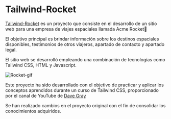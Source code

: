# Tailwind-Rocket
[Tailwind-Rocket](https://tailwind-rocket.onrender.com/) es un proyecto que consiste en el desarrollo de un sitio web para una empresa de viajes espaciales llamada Acme Rocket🚀

El objetivo principal es brindar información sobre los destinos espaciales disponibles, testimonios de otros viajeros, apartado de contacto y apartado legal. 

El sitio web se desarrolló empleando una combinación de tecnologías como Tailwind CSS, HTML y Javascript.


![Rocket-gif](https://github.com/AridanyS/Tailwind-Rocket/assets/130782674/188ae945-8e32-44f1-b1fc-f2ccf05c065d)


Este proyecto ha sido desarrollado con el objetivo de practicar y aplicar los conceptos aprendidos durante un curso de Tailwind CSS, proporcionado por el canal de YouTube de [Dave Gray](https://youtu.be/pYaamz6AyvU) 

Se han realizado cambios en el proyecto original con el fin de consolidar los conocimientos adquiridos.
